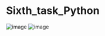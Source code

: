 # Sixth_task_Python

![image](https://user-images.githubusercontent.com/90568044/236043767-2240f11c-7316-418b-9c98-b2346d3eca2b.png)
![image](https://user-images.githubusercontent.com/90568044/236043858-69d2ea5b-4557-4f92-8191-1d73702d9788.png)
